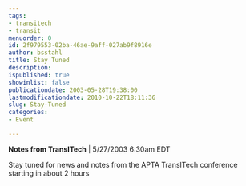 ```yaml
---
tags:
- transitech
- transit
menuorder: 0
id: 2f979553-02ba-46ae-9aff-027ab9f8916e
author: bsstahl
title: Stay Tuned
description: 
ispublished: true
showinlist: false
publicationdate: 2003-05-28T19:38:00
lastmodificationdate: 2010-10-22T18:11:36
slug: Stay-Tuned
categories:
- Event

---
```


**Notes from TransITech** | 5/27/2003 6:30am EDT

Stay tuned for news and notes from the APTA TransITech conference starting in about 2 hours

